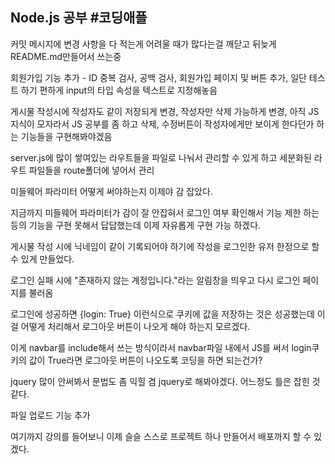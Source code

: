 <h2>Node.js 공부 #코딩애플</h2>
<p>커밋 메시지에 변경 사항을 다 적는게 어려울 때가 많다는걸 깨닫고 뒤늦게 README.md만들어서 쓰는중</p>

<p>회원가입 기능 추가 - ID 중복 검사, 공백 검사, 회원가입 페이지 및 버튼 추가, 일단 테스트 하기 편하게 input의 타입 속성을 텍스트로 지정해놓음</p>

<p>게시물 작성시에 작성자도 같이 저장되게 변경, 작성자만 삭제 가능하게 변경, 아직 JS지식이 모자라서 JS 공부를 좀 하고 삭제, 수정버튼이 작성자에게만 보이게 한다던가 하는 기능들을 구현해봐야겠음</p>

<p>server.js에 많이 쌓여있는 라우트들을 파일로 나눠서 관리할 수 있게 하고 세분화된 라우트 파일들을 route폴더에 넣어서 관리</p>

<p>미들웨어 파라미터 어떻게 써야하는지 이제야 감 잡았다.</p>
<p>지금까지 미들웨어 파라미터가 감이 잘 안잡혀서 로그인 여부 확인해서 기능 제한 하는 등의 기능을 구현 못해서 답답했는데 이제 자유롭게 구현 가능 하겠다.</p>

<p>게시물 작성 시에 닉네임이 같이 기록되어야 하기에 작성을 로그인한 유저 한정으로 할 수 있게 만들었다.</p>
<p>로그인 실패 시에 "존재하지 않는 계정입니다."라는 알림창을 띄우고 다시 로그인 페이지를 불러옴</p>
<p>로그인에 성공하면 {login: True} 이런식으로 쿠키에 값을 저장하는 것은 성공했는데 이걸 어떻게 처리해서 로그아웃 버튼이 나오게 해야 하는지 모르겠다.</p>
<p>이게 navbar를 include해서 쓰는 방식이라서 navbar파일 내에서 JS를 써서 login쿠키의 값이 True라면 로그아웃 버튼이 나오도록 코딩을 하면 되는건가?</p>
<p>jquery 많이 안써봐서 문법도 좀 익힐 겸 jquery로 해봐야겠다. 어느정도 틀은 잡힌 것 같다.</p>

<p>파일 업로드 기능 추가</p>
<p>여기까지 강의를 들어보니 이제 슬슬 스스로 프로젝트 하나 만들어서 배포까지 할 수 있겠다.</p>
